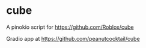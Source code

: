# cube

A pinokio script for https://github.com/Roblox/cube


Gradio app at https://github.com/peanutcocktail/cube
